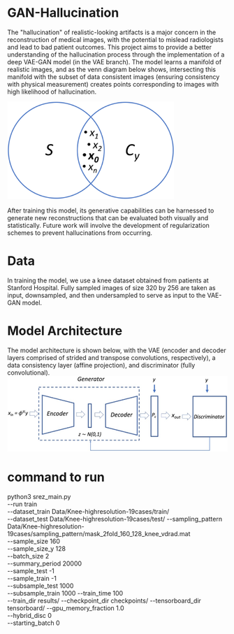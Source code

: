 # GAN-Hallucination
The "hallucination" of realistic-looking artifacts is a major concern in the reconstruction of medical images, with the potential to mislead radiologists and lead to bad patient outcomes. This project aims to provide a better understanding of the hallucination process through the implementation of a deep VAE-GAN model (in the VAE branch). The model learns a manifold of realistic images, and as the venn diagram below shows, intersecting this manifold with the subset of data consistent images (ensuring consistency with physical measurement) creates points corresponding to images with high likelihood of hallucination.

<img src="fixed_venn.png" height="224">

After training this model, its generative capabilities can be harnessed to generate new reconstructions that can be evaluated both visually and statistically. Future work will involve the development of regularization schemes to prevent hallucinations from occurring.
# Data
In training the model, we use a knee dataset obtained from patients at Stanford Hospital. Fully sampled images of size 320 by 256 are taken as input, downsampled, and then undersampled to serve as input to the VAE-GAN model.

# Model Architecture
The model architecture is shown below, with the VAE (encoder and decoder layers comprised of strided and transpose convolutions, respectively), a data consistency layer (affine projection), and discriminator (fully convolutional).
![alt text](revised_model_architecture.png)

# command to run 

python3  srez_main.py    
--run train     
--dataset_train Data/Knee-highresolution-19cases/train/   
--dataset_test Data/Knee-highresolution-19cases/test/
--sampling_pattern  Data/Knee-highresolution-19cases/sampling_pattern/mask_2fold_160_128_knee_vdrad.mat     
--sample_size 160   
--sample_size_y 128    
--batch_size 2     
--summary_period  20000      
--sample_test -1   
--sample_train -1     
--subsample_test 1000   
--subsample_train 1000 
--train_time 100   
--train_dir  results/
--checkpoint_dir  checkpoints/
--tensorboard_dir  tensorboard/
--gpu_memory_fraction 1.0  
--hybrid_disc 0    
--starting_batch 0
